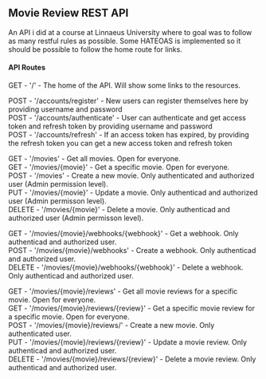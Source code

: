 ## Movie Review REST API

An API i did at a course at Linnaeus University where to goal was to follow as many restful rules as possible. Some HATEOAS is implemented so it should be possible to follow the home route for links. 


#### API Routes
GET -	'/' -	The home of the API. Will show some links to the resources.

POST - '/accounts/register' - New users can register themselves here by providing username and password  
POST - '/accounts/authenticate' - User can authenticate and get access token and refresh token by providing username and password  
POST - '/accounts/refresh' - If an access token has expired, by providing the refresh token you can get a new access token and refresh token

GET - '/movies' - Get all movies. Open for everyone.  
GET - '/movies/{movie}' - Get a specific movie. Open for everyone.  
POST - '/movies' - Create a new movie. Only authenticated and authorized user (Admin permission level).  
PUT - '/movies/{movie}' -	Update a movie. Only authenticad and authorized user (Admin permisson level).  
DELETE - '/movies/{movie}' - Delete a movie. Only authenticad and authorized user (Admin permisson level).  

GET - '/movies/{movie}/webhooks/{webhook}' - Get a webhook. Only authenticad and authorized user.   
POST - '/movies/{movie}/webhooks'	-	Create a webhook. Only authenticad and authorized user.  
DELETE - '/movies/{movie}/webhooks/{webhook}' - Delete a webhook. Only authenticad and authorized user.  

GET - '/movies/{movie}/reviews' -	Get all movie reviews for a specific movie. Open for everyone.  
GET - '/movies/{movie}/reviews/{review}' - Get a specific movie review for a specific movie. Open for everyone.  
POST - '/movies/{movie}/reviews/'	-	Create a new movie. Only authenticated user.  
PUT - '/movies/{movie}/reviews/{review}' - Update a movie review. Only authenticad and authorized user.  
DELETE - '/movies/{movie}/reviews/{review}'	-	Delete a movie review. Only authenticad and authorized user.  